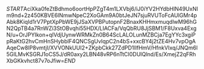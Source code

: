 $START$AciXka0feZtBdhmo6oortHpPZgT4m1LXVbj6/iJ0iYV2HYdbHlN49UxNIm9nd+2z450KBVE6INmwNpeC2XoGAm9A0btJeJN7sjuRVUToFcAUlGMr4pAbk8KiqId1rV7PptXpPbWE9jJSaXVPBPutopnF2BnaxKHHmxmuqdlwM96hGN2QpTB4a7RnWZi3StOBvqhi55HDX/LIACFa/VqQbRU8JjSBM1/F8Uxva4ExgN/u+OrJPYIkon+qIVdjUynwWRMkZn0B64ScLALOLunMZBCja7EgYYc3xgiPpRaKtG2hvCmHnSHybblF4QNCSgUvIqpC2n4bS+xxcBY4j2tZE4Hv7vpOgAAqeCw8lP8vmtjI/XVVONkUUI2+ZKpbCkk27ZdPD1llfHmV/HfnkVIxq/JNQm6l5GlLMvKSGRJ1oCS5J/dR0axy2LBN48vRP6nTtCI0DUlQlnd/Es/XmejZ2qFRhXbGKkvhct87v7oJfiw=$END$